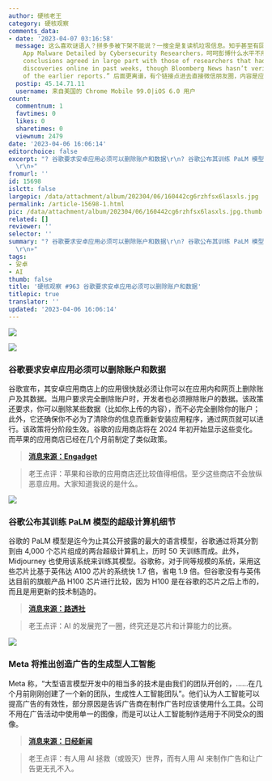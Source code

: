 ```yaml
---
author: 硬核老王
category: 硬核观察
comments_data:
- date: '2023-04-07 03:16:58'
  message: 这么喜欢谜语人？拼多多被下架不能说？一搜全是复读机垃圾信息。知乎甚至有回答莫名其妙贴个404的链接，结果谷歌一下发现是彭博的文章Pinduoduo
    App Malware Detailed by Cybersecurity Researchers，呵呵彭博什么水平不用多说了吧，原文摘录一小段：“Those
    conclusions agreed in large part with those of researchers that had posted their
    discoveries online in past weeks, though Bloomberg News hasn’t verified the authenticity
    of the earlier reports.” 后面更离谱，有个链接点进去直接微信朋友圈，内容是应用获取系统权
  postip: 45.14.71.11
  username: 来自美国的 Chrome Mobile 99.0|iOS 6.0 用户
count:
  commentnum: 1
  favtimes: 0
  likes: 0
  sharetimes: 0
  viewnum: 2479
date: '2023-04-06 16:06:14'
editorchoice: false
excerpt: "? 谷歌要求安卓应用必须可以删除账户和数据\r\n? 谷歌公布其训练 PaLM 模型的超级计算机细节\r\n? Meta 将推出创造广告的生成型人工智能\r\n»
  \r\n»"
fromurl: ''
id: 15698
islctt: false
largepic: /data/attachment/album/202304/06/160442cg6rzhfsx6lasxls.jpg
permalink: /article-15698-1.html
pic: /data/attachment/album/202304/06/160442cg6rzhfsx6lasxls.jpg.thumb.jpg
related: []
reviewer: ''
selector: ''
summary: "? 谷歌要求安卓应用必须可以删除账户和数据\r\n? 谷歌公布其训练 PaLM 模型的超级计算机细节\r\n? Meta 将推出创造广告的生成型人工智能\r\n»
  \r\n»"
tags:
- 安卓
- AI
thumb: false
title: '硬核观察 #963 谷歌要求安卓应用必须可以删除账户和数据'
titlepic: true
translator: ''
updated: '2023-04-06 16:06:14'
---
```


![](/data/attachment/album/202304/06/160442cg6rzhfsx6lasxls.jpg)


![](/data/attachment/album/202304/06/160533kdegr0ddzb1rpdv5.jpg)


### 谷歌要求安卓应用必须可以删除账户和数据


谷歌宣布，其安卓应用商店上的应用很快就必须让你可以在应用内和网页上删除账户及其数据。当用户要求完全删除账户时，开发者也必须擦除账户的数据。该政策还要求，你可以删除某些数据（比如你上传的内容），而不必完全删除你的账户；此外，它还确保你不必为了清除你的信息而重新安装应用程序，通过网页就可以进行。该政策将分阶段生效。谷歌的应用商店将在 2024 年初开始显示这些变化。而苹果的应用商店已经在几个月前制定了类似政策。



> 
> **[消息来源：Engadget](https://www.engadget.com/google-will-require-that-android-apps-let-you-delete-your-account-and-data-170618841.html)**
> 
> 
> 



> 
> 老王点评：苹果和谷歌的应用商店还比较值得相信。至少这些商店不会放纵恶意应用。大家知道我说的是什么。
> 
> 
> 


![](/data/attachment/album/202304/06/160544uzns8au1uqafs28t.jpg)


### 谷歌公布其训练 PaLM 模型的超级计算机细节


谷歌的 PaLM 模型是迄今为止其公开披露的最大的语言模型，谷歌通过将其分割到由 4,000 个芯片组成的两台超级计算机上，历时 50 天训练而成。此外，Midjourney 也使用该系统来训练其模型。谷歌称，对于同等规模的系统，采用这些芯片比基于英伟达 A100 芯片的系统快 1.7 倍，省电 1.9 倍。但谷歌没有与英伟达目前的旗舰产品 H100 芯片进行比较，因为 H100 是在谷歌的芯片之后上市的，而且是用更新的技术制造的。



> 
> **[消息来源：路透社](https://www.reuters.com/technology/google-says-its-ai-supercomputer-is-faster-greener-than-nvidia-2023-04-05/)**
> 
> 
> 



> 
> 老王点评：AI 的发展兜了一圈，终究还是芯片和计算能力的比赛。
> 
> 
> 


![](/data/attachment/album/202304/06/160557c3ec5e55xhlzxaez.jpg)


### Meta 将推出创造广告的生成型人工智能


Meta 称，“大型语言模型开发中的相当多的技术是由我们的团队开创的，……在几个月前刚刚创建了一个新的团队，生成性人工智能团队”。他们认为人工智能可以提高广告的有效性，部分原因是告诉广告商在制作广告时应该使用什么工具。公司不用在广告活动中使用单一的图像，而是可以让人工智能制作适用于不同受众的图像。



> 
> **[消息来源：日经新闻](https://asia.nikkei.com/Business/Technology/Meta-to-debut-ad-creating-generative-AI-this-year-CTO-says)**
> 
> 
> 



> 
> 老王点评：有人用 AI 拯救（或毁灭）世界，而有人用 AI 来制作广告和让广告更无孔不入。
> 
> 
>